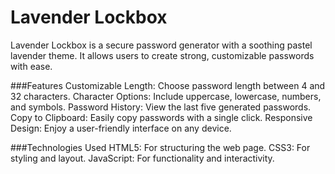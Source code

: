 # Lavender Lockbox
Lavender Lockbox is a secure password generator with a soothing pastel lavender theme. It allows users to create strong, customizable passwords with ease.

###Features
Customizable Length: Choose password length between 4 and 32 characters.
Character Options: Include uppercase, lowercase, numbers, and symbols.
Password History: View the last five generated passwords.
Copy to Clipboard: Easily copy passwords with a single click.
Responsive Design: Enjoy a user-friendly interface on any device.

###Technologies Used
HTML5: For structuring the web page.
CSS3: For styling and layout.
JavaScript: For functionality and interactivity.
